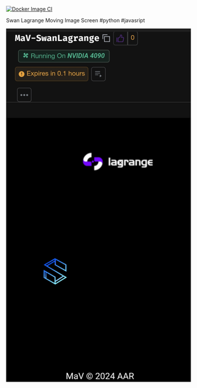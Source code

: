 [![Docker Image CI](https://github.com/xxScorpius97xx/swanlagrange/actions/workflows/docker-image.yml/badge.svg)](https://github.com/xxScorpius97xx/swanlagrange/actions/workflows/docker-image.yml)

Swan Lagrange Moving Image Screen
#python #javasript

![Description](https://raw.githubusercontent.com/xxScorpius97xx/swanlagrange/main/Screenshot_20240605-203145.jpg)
